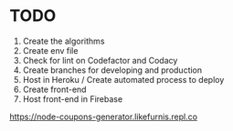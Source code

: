 # TODO
1.  Create the algorithms
2.  Create env file
3.  Check for lint on Codefactor and Codacy
4.  Create branches for developing and production
5.  Host in Heroku / Create automated process to deploy
6.  Create front-end
7.  Host front-end in Firebase

https://node-coupons-generator.likefurnis.repl.co

